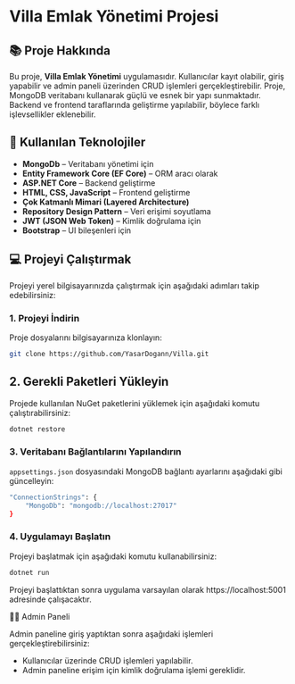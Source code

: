 # Villa Emlak Yönetimi Projesi

## 📚 Proje Hakkında

Bu proje, **Villa Emlak Yönetimi** uygulamasıdır. Kullanıcılar kayıt olabilir, giriş yapabilir ve admin paneli üzerinden CRUD işlemleri gerçekleştirebilir. Proje, MongoDB veritabanı kullanarak güçlü ve esnek bir yapı sunmaktadır. Backend ve frontend taraflarında geliştirme yapılabilir, böylece farklı işlevsellikler eklenebilir.

## 🚀 Kullanılan Teknolojiler

- **MongoDb** – Veritabanı yönetimi için
- **Entity Framework Core (EF Core)** – ORM aracı olarak
- **ASP.NET Core** – Backend geliştirme
- **HTML, CSS, JavaScript** – Frontend geliştirme
- **Çok Katmanlı Mimari (Layered Architecture)**
- **Repository Design Pattern** – Veri erişimi soyutlama
- **JWT (JSON Web Token)** – Kimlik doğrulama için
- **Bootstrap** – UI bileşenleri için

## 💻 Projeyi Çalıştırmak

Projeyi yerel bilgisayarınızda çalıştırmak için aşağıdaki adımları takip edebilirsiniz:

### 1. Projeyi İndirin

Proje dosyalarını bilgisayarınıza klonlayın:

```bash
git clone https://github.com/YasarDogann/Villa.git
```
## 2. Gerekli Paketleri Yükleyin

Projede kullanılan NuGet paketlerini yüklemek için aşağıdaki komutu çalıştırabilirsiniz:

```bash
dotnet restore
```
### 3. Veritabanı Bağlantılarını Yapılandırın

`appsettings.json` dosyasındaki MongoDB bağlantı ayarlarını aşağıdaki gibi güncelleyin:
```bash
"ConnectionStrings": {
    "MongoDb": "mongodb://localhost:27017"
}
```
### 4. Uygulamayı Başlatın

Projeyi başlatmak için aşağıdaki komutu kullanabilirsiniz:
```bash
dotnet run
```
Projeyi başlattıktan sonra uygulama varsayılan olarak https://localhost:5001 adresinde çalışacaktır.

👩‍💻 Admin Paneli

Admin paneline giriş yaptıktan sonra aşağıdaki işlemleri gerçekleştirebilirsiniz:

 - Kullanıcılar üzerinde CRUD işlemleri yapılabilir.
 - Admin paneline erişim için kimlik doğrulama işlemi gereklidir.
